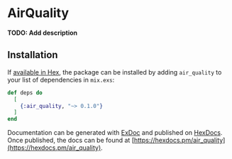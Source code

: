 # AirQuality

**TODO: Add description**

## Installation

If [available in Hex](https://hex.pm/docs/publish), the package can be installed
by adding `air_quality` to your list of dependencies in `mix.exs`:

```elixir
def deps do
  [
    {:air_quality, "~> 0.1.0"}
  ]
end
```

Documentation can be generated with [ExDoc](https://github.com/elixir-lang/ex_doc)
and published on [HexDocs](https://hexdocs.pm). Once published, the docs can
be found at [https://hexdocs.pm/air_quality](https://hexdocs.pm/air_quality).

